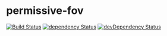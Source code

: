 # permissive-fov

[![Build Status](https://travis-ci.org/NathanielInman/permissive-fov.svg?branch=master)](https://travis-ci.org/NathanielInman/permissive-fov) [![dependency Status](https://david-dm.org/NathanielInman/permissive-fov/status.svg?style=flat)](https://david-dm.org/NathanielInman/permissive-fov) [![devDependency Status](https://david-dm.org/NathanielInman/permissive-fov/dev-status.svg?style=flat)](https://david-dm.org/NathanielInman/permissive-fov#info=devDependencies)
